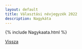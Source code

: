 ```yaml
---
layout: default
title: Választási névjegyzék 2022
description: Nagykáta
---
```


{% include Nagykaata.html %}

[Vissza](./)